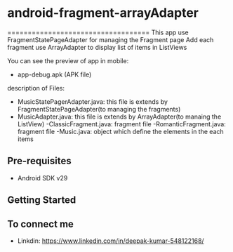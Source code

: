 # android-fragment-arrayAdapter
===================================
This app use FragmentStatePageAdapter for managing the Fragment page
Add each fragment use ArrayAdapter to display list of items in ListViews

You can see the preview of app in mobile:
- app-debug.apk (APK file)

description of Files:
- MusicStatePagerAdapter.java: this file is extends by FragmentStatePageAdapter(to managing the fragments)
- MusicAdapter.java: this file is extends by ArrayAdapter(to manaing the ListView)
-ClassicFragment.java: fragment file
-RomanticFragment.java: fragment file
-Music.java: object which define the elements in the each items
 

Pre-requisites
--------------

- Android SDK v29

Getting Started
---------------

To connect me
-------

- Linkdin: https://www.linkedin.com/in/deepak-kumar-548122168/


